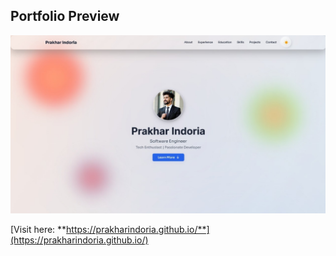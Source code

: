 ## Portfolio Preview

[![My Portfolio Preview](images/portfolio_preview.jpg)](https://prakharindoria.github.io/)

[Visit here: **https://prakharindoria.github.io/**](https://prakharindoria.github.io/) 
